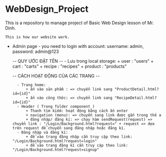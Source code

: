 # WebDesign_Project
This is a repository to manage project of Basic Web Design lesson of Mr. Dinh.

    This is how our website work.
- Admin page - you need to login with account: username: admin, password: admin@123

    -- QUY ƯỚC ĐẶT TÊN --
        - Lưu trong local storage: 
            + user : "users"
            + cart : "carts"
            + recipe : "recipes"
            + product : "products"

    -- CÁCH HOẠT ĐỘNG CỦA CÁC TRANG --

        - Trang home: 
            + ấn vào sản phẩm : => chuyển link sang "ProductDetail.html?id={id}"
            + ấn vào công thức: => chuyển link sang "RecipeDetail.html?id={id}"
        - Header ( Trong folder component )
            + Thanh tìm kiếm: hoạt động bằng cách ấn enter
            + navigation (menu): => chuyển sang link được gắn trong thẻ a
            + đăng nhập/ đăng kí: => chạy hàm sendRequest(request) => chuyển link : "/Login/Background.html?request=" + request => dựa trên request để chuyển sang đăng nhập hoặc đăng kí.
        - Đăng nhập và đăng kí:
            + để vào trang đăng nhập cần truy cập theo link: "/Login/Background.html?request=login"
            + để vào trang đăng kí cần truy cập theo link: "/Login/Background.html?request=signup"